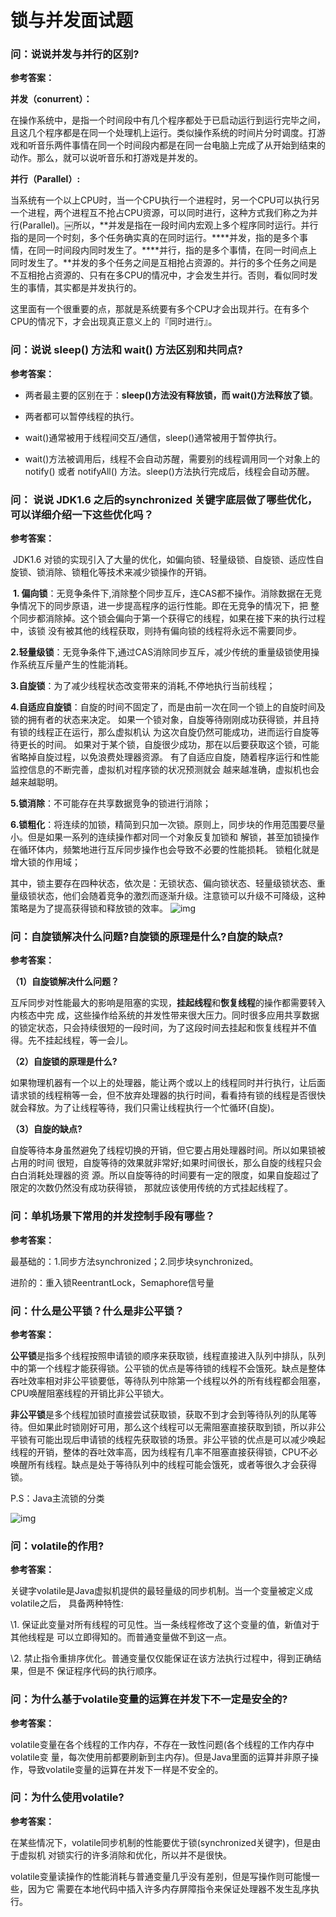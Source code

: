 # 锁与并发面试题
### 问：说说并发与并行的区别?

**参考答案：**

   **并发（conurrent）：**

​		在操作系统中，是指一个时间段中有几个程序都处于已启动运行到运行完毕之间，且这几个程序都是在同一个处理机上运行。类似操作系统的时间片分时调度。打游戏和听音乐两件事情在同一个时间段内都是在同一台电脑上完成了从开始到结束的动作。那么，就可以说听音乐和打游戏是并发的。

**并行（Parallel）:**

​		当系统有一个以上CPU时，当一个CPU执行一个进程时，另一个CPU可以执行另一个进程，两个进程互不抢占CPU资源，可以同时进行，这种方式我们称之为并行(Parallel)。￼所以，**并发是指在一段时间内宏观上多个程序同时运行。并行指的是同一个时刻，多个任务确实真的在同时运行。****并发，指的是多个事情，在同一时间段内同时发生了。****并行，指的是多个事情，在同一时间点上同时发生了。**并发的多个任务之间是互相抢占资源的。并行的多个任务之间是不互相抢占资源的、只有在多CPU的情况中，才会发生并行。否则，看似同时发生的事情，其实都是并发执行的。

​		这里面有一个很重要的点，那就是系统要有多个CPU才会出现并行。在有多个CPU的情况下，才会出现真正意义上的『同时进行』。



### 问：说说 sleep() 方法和 wait() 方法区别和共同点?

**参考答案：**

- 两者最主要的区别在于：**sleep()方法没有释放锁，而 wait()方法释放了锁**。

- 两者都可以暂停线程的执行。

- wait()通常被用于线程间交互/通信，sleep()通常被用于暂停执行。

- wait()方法被调用后，线程不会自动苏醒，需要别的线程调用同一个对象上的 notify() 或者 notifyAll() 方法。sleep()方法执行完成后，线程会自动苏醒。

  

### 问： 说说 JDK1.6 之后的synchronized 关键字底层做了哪些优化，可以详细介绍一下这些优化吗？

**参考答案：**

​		JDK1.6 对锁的实现引入了大量的优化，如偏向锁、轻量级锁、自旋锁、适应性自旋锁、锁消除、锁粗化等技术来减少锁操作的开销。

​		**1. 偏向锁**：无竞争条件下,消除整个同步互斥，连CAS都不操作。消除数据在无竞争情况下的同步原语，进一步提高程序的运行性能。即在无竞争的情况下，把 整个同步都消除掉。这个锁会偏向于第一个获得它的线程，如果在接下来的执行过程中，该锁 没有被其他的线程获取，则持有偏向锁的线程将永远不需要同步。

​		**2.轻量级锁**：无竞争条件下,通过CAS消除同步互斥，减少传统的重量级锁使用操作系统互斥量产生的性能消耗。

**3.自旋锁**：为了减少线程状态改变带来的消耗,不停地执行当前线程；

**4.自适应自旋锁**：自旋的时间不固定了，而是由前一次在同一个锁上的自旋时间及锁的拥有者的状态来决定。 如果一个锁对象，自旋等待刚刚成功获得锁，并且持有锁的线程正在运行，那么虚拟机认 为这次自旋仍然可能成功，进而运行自旋等待更长的时间。 如果对于某个锁，自旋很少成功，那在以后要获取这个锁，可能省略掉自旋过程，以免浪费处理器资源。 有了自适应自旋，随着程序运行和性能监控信息的不断完善，虚拟机对程序锁的状况预测就会 越来越准确，虚拟机也会越来越聪明。

**5.锁消除**：不可能存在共享数据竞争的锁进行消除；

**6.锁粗化**：将连续的加锁，精简到只加一次锁。原则上，同步块的作用范围要尽量小。但是如果一系列的连续操作都对同一个对象反复加锁和 解锁，甚至加锁操作在循环体内，频繁地进行互斥同步操作也会导致不必要的性能损耗。 锁粗化就是增大锁的作用域；

​		其中，锁主要存在四种状态，依次是：无锁状态、偏向锁状态、轻量级锁状态、重量级锁状态，他们会随着竞争的激烈而逐渐升级。注意锁可以升级不可降级，这种策略是为了提高获得锁和释放锁的效率。
![img](https://i.loli.net/2020/03/07/Tgob1BlfpaFrSVi.png)

### 问：自旋锁解决什么问题?自旋锁的原理是什么?自旋的缺点?

**参考答案：**

**（1）自旋锁解决什么问题？**

互斥同步对性能最大的影响是阻塞的实现，**挂起线程**和**恢复线程**的操作都需要转入内核态中完 成，这些操作给系统的并发性带来很大压力。同时很多应用共享数据的锁定状态，只会持续很短的一段时间，为了这段时间去挂起和恢复线程并不值得。先不挂起线程，等一会儿。

**（2）自旋锁的原理是什么?**

如果物理机器有一个以上的处理器，能让两个或以上的线程同时并行执行，让后面请求锁的线程稍等一会，但不放弃处理器的执行时间，看看持有锁的线程是否很快就会释放。为了让线程等待，我们只需让线程执行一个忙循环(自旋)。	

**（3）自旋的缺点?**

自旋等待本身虽然避免了线程切换的开销，但它要占用处理器时间。所以如果锁被占用的时间 很短，自旋等待的效果就非常好;如果时间很长，那么自旋的线程只会白白消耗处理器的资 源。所以自旋等待的时间要有一定的限度，如果自旋超过了限定的次数仍然没有成功获得锁， 那就应该使用传统的方式挂起线程了。

###  

### 问：单机场景下常用的并发控制手段有哪些？

**参考答案：**

最基础的：1.同步方法synchronized；2.同步块synchronized。

进阶的：重入锁ReentrantLock，Semaphore信号量



### 问：什么是公平锁？什么是非公平锁？

**参考答案：**

**公平锁**是指多个线程按照申请锁的顺序来获取锁，线程直接进入队列中排队，队列中的第一个线程才能获得锁。公平锁的优点是等待锁的线程不会饿死。缺点是整体吞吐效率相对非公平锁要低，等待队列中除第一个线程以外的所有线程都会阻塞，CPU唤醒阻塞线程的开销比非公平锁大。

**非公平锁**是多个线程加锁时直接尝试获取锁，获取不到才会到等待队列的队尾等待。但如果此时锁刚好可用，那么这个线程可以无需阻塞直接获取到锁，所以非公平锁有可能出现后申请锁的线程先获取锁的场景。非公平锁的优点是可以减少唤起线程的开销，整体的吞吐效率高，因为线程有几率不阻塞直接获得锁，CPU不必唤醒所有线程。缺点是处于等待队列中的线程可能会饿死，或者等很久才会获得锁。

P.S：Java主流锁的分类

![img](https://i.loli.net/2020/03/07/ZSAesRLMYu3BNza.png)



### 问：volatile的作用?

**参考答案：**

关键字volatile是Java虚拟机提供的最轻量级的同步机制。当一个变量被定义成volatile之后， 具备两种特性:

\1. 保证此变量对所有线程的可见性。当一条线程修改了这个变量的值，新值对于其他线程是 可以立即得知的。而普通变量做不到这一点。

\2. 禁止指令重排序优化。普通变量仅仅能保证在该方法执行过程中，得到正确结果，但是不 保证程序代码的执行顺序。

### 问：为什么基于volatile变量的运算在并发下不一定是安全的?

**参考答案：**

volatile变量在各个线程的工作内存，不存在一致性问题(各个线程的工作内存中volatile变 量，每次使用前都要刷新到主内存)。但是Java里面的运算并非原子操作，导致volatile变量的运算在并发下一样是不安全的。



### 问：为什么使用volatile?

**参考答案：**

在某些情况下，volatile同步机制的性能要优于锁(synchronized关键字)，但是由于虚拟机 对锁实行的许多消除和优化，所以并不是很快。

volatile变量读操作的性能消耗与普通变量几乎没有差别，但是写操作则可能慢一些，因为它 需要在本地代码中插入许多内存屏障指令来保证处理器不发生乱序执行。

